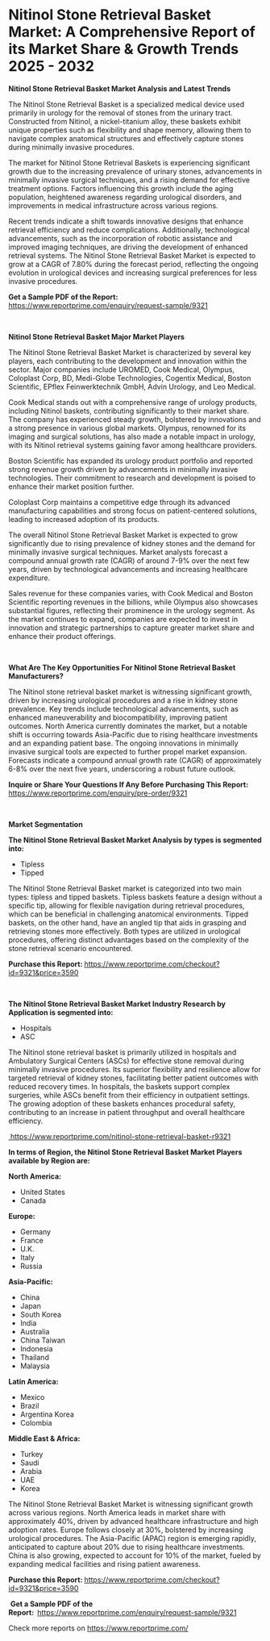 <p><h1>Nitinol Stone Retrieval Basket Market: A Comprehensive Report of its Market Share & Growth Trends 2025 - 2032</h1></p><p><strong>Nitinol Stone Retrieval Basket Market Analysis and Latest Trends</strong></p>
<p><p>The Nitinol Stone Retrieval Basket is a specialized medical device used primarily in urology for the removal of stones from the urinary tract. Constructed from Nitinol, a nickel-titanium alloy, these baskets exhibit unique properties such as flexibility and shape memory, allowing them to navigate complex anatomical structures and effectively capture stones during minimally invasive procedures.</p><p>The market for Nitinol Stone Retrieval Baskets is experiencing significant growth due to the increasing prevalence of urinary stones, advancements in minimally invasive surgical techniques, and a rising demand for effective treatment options. Factors influencing this growth include the aging population, heightened awareness regarding urological disorders, and improvements in medical infrastructure across various regions.</p><p>Recent trends indicate a shift towards innovative designs that enhance retrieval efficiency and reduce complications. Additionally, technological advancements, such as the incorporation of robotic assistance and improved imaging techniques, are driving the development of enhanced retrieval systems. The Nitinol Stone Retrieval Basket Market is expected to grow at a CAGR of 7.80% during the forecast period, reflecting the ongoing evolution in urological devices and increasing surgical preferences for less invasive procedures.</p></p>
<p><strong>Get a Sample PDF of the Report:&nbsp;</strong> <a href="https://www.reportprime.com/enquiry/request-sample/9321?utm_campaign=3039&utm_medium=2&utm_source=Github&utm_content=ia&utm_term=20032025&utm_id=nitinol-stone-retrieval-basket">https://www.reportprime.com/enquiry/request-sample/9321</a></p>
<p>&nbsp;</p>
<p><strong>Nitinol Stone Retrieval Basket Major Market Players</strong></p>
<p><p>The Nitinol Stone Retrieval Basket Market is characterized by several key players, each contributing to the development and innovation within the sector. Major companies include UROMED, Cook Medical, Olympus, Coloplast Corp, BD, Medi-Globe Technologies, Cogentix Medical, Boston Scientific, EPflex Feinwerktechnik GmbH, Advin Urology, and Leo Medical.</p><p>Cook Medical stands out with a comprehensive range of urology products, including Nitinol baskets, contributing significantly to their market share. The company has experienced steady growth, bolstered by innovations and a strong presence in various global markets. Olympus, renowned for its imaging and surgical solutions, has also made a notable impact in urology, with its Nitinol retrieval systems gaining favor among healthcare providers.</p><p>Boston Scientific has expanded its urology product portfolio and reported strong revenue growth driven by advancements in minimally invasive technologies. Their commitment to research and development is poised to enhance their market position further.</p><p>Coloplast Corp maintains a competitive edge through its advanced manufacturing capabilities and strong focus on patient-centered solutions, leading to increased adoption of its products.</p><p>The overall Nitinol Stone Retrieval Basket Market is expected to grow significantly due to rising prevalence of kidney stones and the demand for minimally invasive surgical techniques. Market analysts forecast a compound annual growth rate (CAGR) of around 7-9% over the next few years, driven by technological advancements and increasing healthcare expenditure.</p><p>Sales revenue for these companies varies, with Cook Medical and Boston Scientific reporting revenues in the billions, while Olympus also showcases substantial figures, reflecting their prominence in the urology segment. As the market continues to expand, companies are expected to invest in innovation and strategic partnerships to capture greater market share and enhance their product offerings.</p></p>
<p>&nbsp;</p>
<p><strong>What Are The Key Opportunities For Nitinol Stone Retrieval Basket Manufacturers?</strong></p>
<p><p>The Nitinol stone retrieval basket market is witnessing significant growth, driven by increasing urological procedures and a rise in kidney stone prevalence. Key trends include technological advancements, such as enhanced maneuverability and biocompatibility, improving patient outcomes. North America currently dominates the market, but a notable shift is occurring towards Asia-Pacific due to rising healthcare investments and an expanding patient base. The ongoing innovations in minimally invasive surgical tools are expected to further propel market expansion. Forecasts indicate a compound annual growth rate (CAGR) of approximately 6-8% over the next five years, underscoring a robust future outlook.</p></p>
<p><strong>Inquire or Share Your Questions If Any Before Purchasing This Report:</strong> <a href="https://www.reportprime.com/enquiry/pre-order/9321?utm_campaign=3039&utm_medium=2&utm_source=Github&utm_content=ia&utm_term=20032025&utm_id=nitinol-stone-retrieval-basket">https://www.reportprime.com/enquiry/pre-order/9321</a></p>
<p>&nbsp;</p>
<p><strong>Market Segmentation</strong></p>
<p><strong>The Nitinol Stone Retrieval Basket Market Analysis by types is segmented into:</strong></p>
<p><ul><li>Tipless</li><li>Tipped</li></ul></p>
<p><p>The Nitinol Stone Retrieval Basket market is categorized into two main types: tipless and tipped baskets. Tipless baskets feature a design without a specific tip, allowing for flexible navigation during retrieval procedures, which can be beneficial in challenging anatomical environments. Tipped baskets, on the other hand, have an angled tip that aids in grasping and retrieving stones more effectively. Both types are utilized in urological procedures, offering distinct advantages based on the complexity of the stone retrieval scenario encountered.</p></p>
<p><strong>Purchase this Report:&nbsp;</strong><a href="https://www.reportprime.com/checkout?id=9321&price=3590&utm_campaign=3039&utm_medium=2&utm_source=Github&utm_content=ia&utm_term=20032025&utm_id=nitinol-stone-retrieval-basket">https://www.reportprime.com/checkout?id=9321&price=3590</a></p>
<p>&nbsp;</p>
<p><strong>The Nitinol Stone Retrieval Basket Market Industry Research by Application is segmented into:</strong></p>
<p><ul><li>Hospitals</li><li>ASC</li></ul></p>
<p><p>The Nitinol stone retrieval basket is primarily utilized in hospitals and Ambulatory Surgical Centers (ASCs) for effective stone removal during minimally invasive procedures. Its superior flexibility and resilience allow for targeted retrieval of kidney stones, facilitating better patient outcomes with reduced recovery times. In hospitals, the baskets support complex surgeries, while ASCs benefit from their efficiency in outpatient settings. The growing adoption of these baskets enhances procedural safety, contributing to an increase in patient throughput and overall healthcare efficiency.</p></p>
<p><a href="https://www.reportprime.com/nitinol-stone-retrieval-basket-r9321?utm_campaign=3039&utm_medium=2&utm_source=Github&utm_content=ia&utm_term=20032025&utm_id=nitinol-stone-retrieval-basket">&nbsp;https://www.reportprime.com/nitinol-stone-retrieval-basket-r9321</a></p>
<p><strong>In terms of Region, the Nitinol Stone Retrieval Basket Market Players available by Region are:</strong></p>
<p>
    <p> <strong> North America: </strong>
        <ul>
            <li>United States</li>
            <li>Canada</li>
        </ul>
        </p> 
    <p> <strong> Europe: </strong>
        <ul>
            <li>Germany</li>
            <li>France</li>
            <li>U.K.</li>
            <li>Italy</li>
            <li>Russia</li>
        </ul>
        </p> 
    <p> <strong> Asia-Pacific: </strong>
        <ul>
            <li>China</li>
            <li>Japan</li>
            <li>South Korea</li>
            <li>India</li>
            <li>Australia</li>
            <li>China Taiwan</li>
            <li>Indonesia</li>
            <li>Thailand</li>
            <li>Malaysia</li>
        </ul>
        </p> 
    <p> <strong> Latin America: </strong>
        <ul>
            <li>Mexico</li>
            <li>Brazil</li>
            <li>Argentina Korea</li>
            <li>Colombia</li>
        </ul>
        </p> 
    <p> <strong> Middle East & Africa: </strong>
        <ul>
            <li>Turkey</li>
            <li>Saudi</li>
            <li>Arabia</li>
            <li>UAE</li>
            <li>Korea</li>
        </ul>
    </p>
    </p>
<p><p>The Nitinol Stone Retrieval Basket Market is witnessing significant growth across various regions. North America leads in market share with approximately 40%, driven by advanced healthcare infrastructure and high adoption rates. Europe follows closely at 30%, bolstered by increasing urological procedures. The Asia-Pacific (APAC) region is emerging rapidly, anticipated to capture about 20% due to rising healthcare investments. China is also growing, expected to account for 10% of the market, fueled by expanding medical facilities and rising patient awareness.</p></p>
<p><strong>Purchase this Report: </strong><a href="https://www.reportprime.com/checkout?id=9321&price=3590&utm_campaign=3039&utm_medium=2&utm_source=Github&utm_content=ia&utm_term=20032025&utm_id=nitinol-stone-retrieval-basket">https://www.reportprime.com/checkout?id=9321&price=3590</a></p>
<p>&nbsp;<strong>Get a Sample PDF of the Report:&nbsp;&nbsp;</strong><a href="https://www.reportprime.com/enquiry/request-sample/9321?utm_campaign=3039&utm_medium=2&utm_source=Github&utm_content=ia&utm_term=20032025&utm_id=nitinol-stone-retrieval-basket">https://www.reportprime.com/enquiry/request-sample/9321</a></p>
<p><strong></strong></p>
<p>Check more reports on <a href="https://www.reportprime.com/?utm_campaign=3039&utm_medium=2&utm_source=Github&utm_content=ia&utm_term=20032025&utm_id=nitinol-stone-retrieval-basket">https://www.reportprime.com/</a></p>